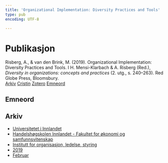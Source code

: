 ```yaml
---
title: 'Organizational Implementation: Diversity Practices and Tools'
type: pub
encoding: UTF-8

---
```

<h1>Publikasjon</h1>
<article id="csl-bib-container-MAJ9F8DQ" class="csl-bib-container">
  <div class="csl-bib-body"> <div class="csl-entry">Risberg, A., &#38; van den Brink, M. (2019). Organizational Implementation: Diversity Practices and Tools. I H. Mensi-Klarbach &#38; A. Risberg (Red.), <i>Diversity in organizations: concepts and practices</i> (2. utg., s. 240–263). Red Globe Press, Bloomsbury.</div> </div>
  <div class="csl-bib-buttons">
    <a href="#taxonomy-article-MAJ9F8DQ" alt="archive" class="csl-bib-button">Arkiv</a>
    <a href="https://app.cristin.no/results/show.jsf?id=1674041" alt="Cristin" class="csl-bib-button">Cristin</a>
    <a href="http://zotero.org/groups/5881554/items/MAJ9F8DQ" alt="Zotero" class="csl-bib-button">Zotero</a>
    <a href="#keywords-article-MAJ9F8DQ" alt="keywords" class="csl-bib-button">Emneord</a>
  </div>
  <div id="csl-bib-meta-container-MAJ9F8DQ"></div>
</article>
<div id="csl-bib-meta-MAJ9F8DQ" class="csl-bib-meta">
  <article id="keywords-article-MAJ9F8DQ" class="keywords-article">
    <h1>Emneord</h1>
    
  </article>
  <article id="taxonomy-article-MAJ9F8DQ" class="taxonomy-article">
    <h1>Arkiv</h1>
    <ul>
      <li>
        <a href="/nn/archive/?key=3DCRN523">Universitetet i Innlandet</a>
      </li>
      <li>
        <a href="/nn/archive/?key=DU8Q9LN9">Handelshøgskolen Innlandet - Fakultet for økonomi og samfunnsvitenskap</a>
      </li>
      <li>
        <a href="/nn/archive/?key=4LUWR3ZM">Institutt for organisasjon, ledelse, styring</a>
      </li>
      <li>
        <a href="/nn/archive/?key=7GQPC2L9">2019</a>
      </li>
      <li>
        <a href="/nn/archive/?key=SDDYFJAM">Februar</a>
      </li>
    </ul>
  </article>
</div>
